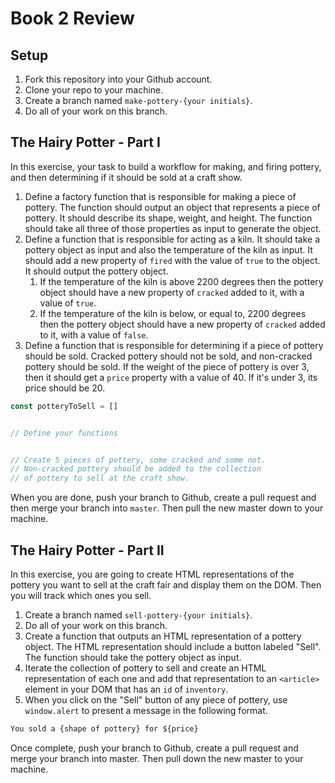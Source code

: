 # Book 2 Review

## Setup

1. Fork this repository into your Github account.
1. Clone your repo to your machine.
1. Create a branch named `make-pottery-{your initials}`.
1. Do all of your work on this branch.

## The Hairy Potter - Part I

In this exercise, your task to build a workflow for making, and firing pottery, and then determining if it should be sold at a craft show.

1. Define a factory function that is responsible for making a piece of pottery. The function should output an object that represents a piece of pottery. It should describe its shape, weight, and height. The function should take all three of those properties as input to generate the object.
1. Define a function that is responsible for acting as a kiln. It should take a pottery object as input and also the temperature of the kiln as input. It should add a new property of `fired` with the value of `true` to the object. It should output the pottery object.
    1. If the temperature of the kiln is above 2200 degrees then the pottery object should have a new property of `cracked` added to it, with a value of `true`.
    1. If the temperature of the kiln is below, or equal to, 2200 degrees then the pottery object should have a new property of `cracked` added to it, with a value of `false`.
1. Define a function that is responsible for determining if a piece of pottery should be sold. Cracked pottery should not be sold, and non-cracked pottery should be sold. If the weight of the piece of pottery is over 3, then it should get a `price` property with a value of 40. If it's under 3, its price should be 20.

```js
const potteryToSell = []


// Define your functions


// Create 5 pieces of pottery, some cracked and some not.
// Non-cracked pottery should be added to the collection
// of pottery to sell at the craft show.
```

When you are done, push your branch to Github, create a pull request and then merge your branch into `master`. Then pull the new master down to your machine.

## The Hairy Potter - Part II

In this exercise, you are going to create HTML representations of the pottery you want to sell at the craft fair and display them on the DOM. Then you will track which ones you sell.

1. Create a branch named `sell-pottery-{your initials}`.
1. Do all of your work on this branch.
1. Create a function that outputs an HTML representation of a pottery object. The HTML representation should include a button labeled "Sell". The function should take the pottery object as input.
1. Iterate the collection of pottery to sell and create an HTML representation of each one and add that representation to an `<article>` element in your DOM that has an `id` of `inventory`.
1. When you click on the "Sell" button of any piece of pottery, use `window.alert` to present a message in the following format.

```html
You sold a {shape of pottery} for ${price}
```

Once complete, push your branch to Github, create a pull request and merge your branch into master. Then pull down the new master to your machine.